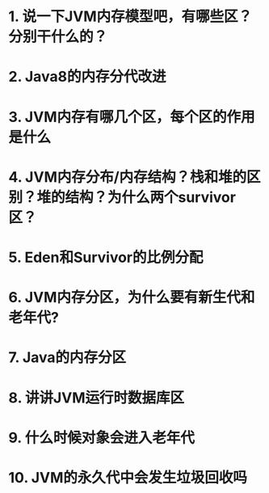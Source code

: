 # 1. 说一下JVM内存模型吧，有哪些区？分别干什么的？

# 2. Java8的内存分代改进

# 3. JVM内存有哪几个区，每个区的作用是什么

# 4. JVM内存分布/内存结构？栈和堆的区别？堆的结构？为什么两个survivor区？

# 5. Eden和Survivor的比例分配

# 6. JVM内存分区，为什么要有新生代和老年代?

# 7. Java的内存分区

# 8. 讲讲JVM运行时数据库区

# 9. 什么时候对象会进入老年代

# 10. JVM的永久代中会发生垃圾回收吗





























